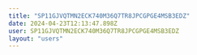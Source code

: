 ```yaml
---
title: "SP11GJVQTMN2ECK740M36Q7TR8JPCGPGE4MSB3EDZ"
date: 2024-04-23T12:13:47.898Z
user: SP11GJVQTMN2ECK740M36Q7TR8JPCGPGE4MSB3EDZ
layout: "users"
---
```

    